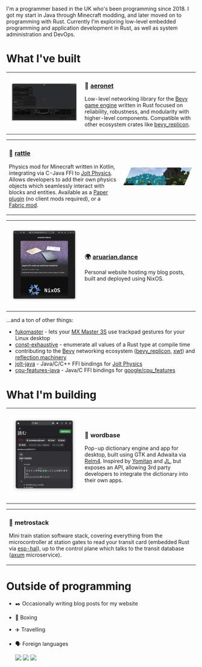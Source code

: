 I'm a programmer based in the UK who's been programming since 2018. I got my start in Java through Minecraft modding, and later moved on to programming with Rust. Currently I'm exploring low-level embedded programming and application development in Rust, as well as system administration and DevOps.

# What I've built

<table>
<tr>
<td width="40%">

![Bevy app using aeronet with debug graphs shown](./static/aeronet.png)

</td>
<td>

### 🔌 [aeronet](https://github.com/aecsocket/aeronet)

Low-level networking library for the [Bevy game engine](https://github.com/bevyengine/bevy) written in Rust focused on reliability, robustness, and modularity with higher-level components. Compatible with other ecosystem crates like [bevy_replicon](https://github.com/projectharmonia/bevy_replicon).

</td>
</tr>
</table>

<table>
<tr>
<td>

### 🧲 [rattle](https://github.com/aecsocket/rattle)

Physics mod for Minecraft written in Kotlin, integrating via C-Java FFI to [Jolt Physics](https://github.com/jrouwe/joltphysics). Allows developers to add their own physics objects which seamlessly interact with blocks and entities. Available as a [Paper plugin](https://papermc.io/) (no client mods required), or a [Fabric mod](https://fabricmc.net/).

</td>
<td width="40%">

![Physics boxes in a Minecraft world](./static/rattle.png)

</td>
</tr>
</table>

<table>
<tr>
<td width="40%">

![Screenshot of the website](./static/website.png)

</td>
<td>

### 🌍 [aruarian.dance](https://aruarian.dance)

Personal website hosting my blog posts, built and deployed using NixOS.

</td>
</tr>
</table>

...and a ton of other things:

- [fukomaster](https://github.com/aecsocket/fukomaster) - lets your [MX Master 3S](https://www.logitech.com/en-us/shop/p/mx-master-3s.910-006556) use trackpad gestures for your Linux desktop
- [const-exhaustive](https://github.com/aecsocket/const-exhaustive) - enumerate all values of a Rust type at compile time
- contributing to the [Bevy](https://github.com/bevyengine/bevy/) networking ecosystem ([bevy_replicon](https://github.com/projectharmonia/bevy_replicon), [xwt](https://github.com/mozgiii/xwt)) and [reflection machinery](https://github.com/bevyengine/bevy/pull/15482)
- [jolt-java](https://github.com/aecsocket/jolt-java) - Java/C/C++ FFI bindings for [Jolt Physics](https://github.com/jrouwe/joltphysics)
- [cpu-features-java](https://github.com/aecsocket/cpu-features-java) - Java/C FFI bindings for [google/cpu_features](https://github.com/google/cpu_features)

# What I'm building

<table>
<tr>
<td width="40%">

![Wordbase app displaying dictionary results for the word "読む"](./static/wordbase.png)

</td>
<td>

### 📖 wordbase

Pop-up dictionary engine and app for desktop, built using GTK and Adwaita via [Relm4](https://relm4.org/). Inspired by [Yomitan](https://github.com/yomidevs/yomitan/) and [JL](https://github.com/rampaa/jl), but exposes an API, allowing 3rd party developers to integrate the dictionary into their own apps.

</td>
</tr>
</table>

<table>
<tr>
<td>

### 🚅 metrostack

Mini train station software stack, covering everything from the microcontroller at station gates to read your transit card (embedded Rust via [esp-hal](https://github.com/esp-rs/esp-hal)), up to the control plane which talks to the transit database ([axum](https://docs.rs/axum/latest/axum/) microservice).

</td>
</tr>
</table>

# Outside of programming

- ✒️ Occasionally writing blog posts for my website
- 🥊 Boxing
- ✈️ Travelling
- 🗣️ Foreign languages 

  <img src="https://hatscripts.github.io/circle-flags/flags/jp.svg" width="24"> <img src="https://hatscripts.github.io/circle-flags/flags/gr.svg" width="24"> <img src="https://hatscripts.github.io/circle-flags/flags/de.svg" width="24">
